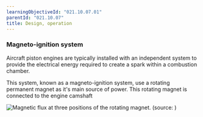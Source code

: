 ```yaml
---
learningObjectiveId: "021.10.07.01"
parentId: "021.10.07"
title: Design, operation
---
```


### Magneto-ignition system

Aircraft piston engines are typically installed with an independent system to
provide the electrical energy required to create a spark within a combustion
chamber.

This system, known as a magneto-ignition system, use a rotating permanent magnet
as it's main source of power. This rotating magnet is connected to the engine
camshaft

![Magnetic flux at three positions of the rotating magnet. (source: )](/images/021.10.07.01-1)
